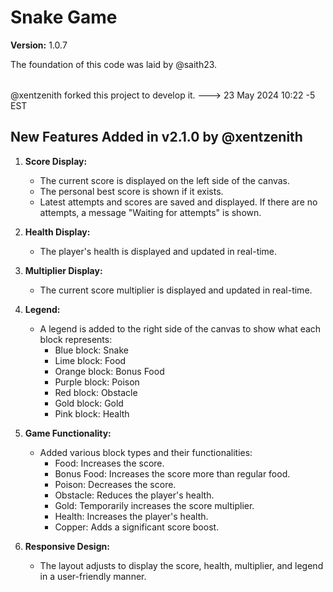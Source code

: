 # Snake Game

**Version:** 1.0.7

The foundation of this code was laid by @saith23.

<!-- CONTRIBUTORS:START -->
<table>
  <tr>
  </tr>
</table>
<!-- CONTRIBUTORS:END -->

@xentzenith forked this project to develop it. ---> 23 May 2024 10:22 -5 EST

## New Features Added in v2.1.0 by @xentzenith
1. **Score Display:** 
   - The current score is displayed on the left side of the canvas.
   - The personal best score is shown if it exists.
   - Latest attempts and scores are saved and displayed. If there are no attempts, a message "Waiting for attempts" is shown.

2. **Health Display:**
   - The player's health is displayed and updated in real-time.

3. **Multiplier Display:**
   - The current score multiplier is displayed and updated in real-time.

4. **Legend:**
   - A legend is added to the right side of the canvas to show what each block represents:
     - Blue block: Snake
     - Lime block: Food
     - Orange block: Bonus Food
     - Purple block: Poison
     - Red block: Obstacle
     - Gold block: Gold
     - Pink block: Health

5. **Game Functionality:**
   - Added various block types and their functionalities:
     - Food: Increases the score.
     - Bonus Food: Increases the score more than regular food.
     - Poison: Decreases the score.
     - Obstacle: Reduces the player's health.
     - Gold: Temporarily increases the score multiplier.
     - Health: Increases the player's health.
     - Copper: Adds a significant score boost.
     
6. **Responsive Design:** 
   - The layout adjusts to display the score, health, multiplier, and legend in a user-friendly manner.